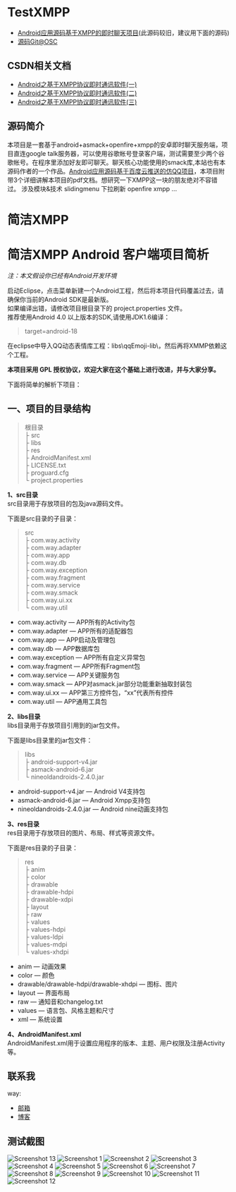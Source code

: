 # TestXMPP
* [Android应用源码基于XMPP的即时聊天项目](http://www.javaapk.com/source/997.html)(此源码较旧，建议用下面的源码)
* [源码Git@OSC](http://git.oschina.net/way/XMPP)

## CSDN相关文档
  * [Android之基于XMPP协议即时通讯软件(一)](http://blog.csdn.net/way_ping_li/article/details/17385379)
  * [Android之基于XMPP协议即时通讯软件(二)](http://blog.csdn.net/way_ping_li/article/details/17403929)
  * [Android之基于XMPP协议即时通讯软件(三)](http://blog.csdn.net/way_ping_li/article/details/17490377)

## 源码简介
本项目是一套基于android+asmack+openfire+xmpp的安卓即时聊天服务端，项目直连google talk服务器，可以使用谷歌帐号登录客户端，测试需要至少两个谷歌帐号。在程序里添加好友即可聊天。聊天核心功能使用的smack库,本站也有本源码作者的一个作品。<a href="http://javaapk.com/source/258.html" target="_blank">Android应用源码基于百度云推送的仿QQ项目</a>，本项目附带3个详细讲解本项目的pdf文档。想研究一下XMPP这一块的朋友绝对不容错过。
涉及模块&技术
slidingmenu
下拉刷新
openfire
xmpp
...


简洁XMPP
===========

# **简洁XMPP Android 客户端项目简析** #

*注：本文假设你已经有Android开发环境*

启动Eclipse，点击菜单新建一个Android工程，然后将本项目代码覆盖过去，请确保你当前的Android SDK是最新版。<br>
如果编译出错，请修改项目根目录下的 project.properties 文件。<br>
推荐使用Android 4.0 以上版本的SDK,请使用JDK1.6编译：

> target=android-18

在eclipse中导入QQ动态表情库工程：libs\qqEmoji-lib\，然后再将XMMP依赖这个工程。


**本项目采用 GPL 授权协议，欢迎大家在这个基础上进行改进，并与大家分享。**

下面将简单的解析下项目：

## **一、项目的目录结构** ##
> 根目录<br>
> ├ src<br>
> ├ libs<br>
> ├ res<br>
> ├ AndroidManifest.xml<br>
> ├ LICENSE.txt<br>
> ├ proguard.cfg<br>
> └ project.properties<br>

**1、src目录**<br>
src目录用于存放项目的包及java源码文件。

下面是src目录的子目录：
> src<br>
> ├ com.way.activity<br>
> ├ com.way.adapter<br>
> ├ com.way.app<br>
> ├ com.way.db<br>
> ├ com.way.exception<br>
> ├ com.way.fragment<br>
> ├ com.way.service<br>
> ├ com.way.smack<br>
> ├ com.way.ui.xx<br>
> └ com.way.util<br>

- com.way.activity — APP所有的Activity包
- com.way.adapter — APP所有的适配器包
- com.way.app — APP启动及管理包
- com.way.db — APP数据库包
- com.way.exception — APP所有自定义异常包
- com.way.fragment — APP所有Fragment包
- com.way.service — APP关键服务包
- com.way.smack — APP对asmack.jar部分功能重新抽取封装包
- com.way.ui.xx — APP第三方控件包，“xx”代表所有控件
- com.way.util — APP通用工具包


**2、libs目录**<br>
libs目录用于存放项目引用到的jar包文件。

下面是libs目录里的jar包文件：
> libs<br>
> ├ android-support-v4.jar<br>
> ├ asmack-android-6.jar<br>
> └ nineoldandroids-2.4.0.jar<br>

- android-support-v4.jar — Android V4支持包
- asmack-android-6.jar — Android Xmpp支持包
- nineoldandroids-2.4.0.jar — Android nine动画支持包

**3、res目录**<br>
res目录用于存放项目的图片、布局、样式等资源文件。

下面是res目录的子目录：
> res<br>
> ├ anim<br>
> ├ color<br>
> ├ drawable<br>
> ├ drawable-hdpi<br>
> ├ drawable-xdpi<br>
> ├ layout<br>
> ├ raw<br>
> ├ values<br>
> ├ values-hdpi<br>
> ├ values-ldpi<br>
> ├ values-mdpi<br>
> └ values-xhdpi<br>


- anim — 动画效果
- color — 颜色
- drawable/drawable-hdpi/drawable-xhdpi — 图标、图片
- layout — 界面布局
- raw — 通知音和changelog.txt
- values — 语言包、风格主题和尺寸
- xml — 系统设置

**4、AndroidManifest.xml**<br>
AndroidManifest.xml用于设置应用程序的版本、主题、用户权限及注册Activity等。


## 联系我

way:
  * [邮箱](mailto:way.ping.li@gmail.com "给我发邮件")
  * [博客](http://blog.csdn.net/way_ping_li/article/details/17385379 "CSDN博客")


## 测试截图
![Screenshot 13](http://git.oschina.net/way/XMPP/raw/master/Screenshot/13.png "Screenshot 13")
![Screenshot 1](http://git.oschina.net/way/XMPP/raw/master/Screenshot/1.jpg "Screenshot 1")
![Screenshot 2](http://git.oschina.net/way/XMPP/raw/master/Screenshot/2.jpg "Screenshot 2")
![Screenshot 3](http://git.oschina.net/way/XMPP/raw/master/Screenshot/3.jpg "Screenshot 3")
![Screenshot 4](http://git.oschina.net/way/XMPP/raw/master/Screenshot/4.jpg "Screenshot 4")
![Screenshot 5](http://git.oschina.net/way/XMPP/raw/master/Screenshot/5.jpg "Screenshot 5")
![Screenshot 6](http://git.oschina.net/way/XMPP/raw/master/Screenshot/6.jpg "Screenshot 6")
![Screenshot 7](http://git.oschina.net/way/XMPP/raw/master/Screenshot/7.jpg "Screenshot 7")
![Screenshot 8](http://git.oschina.net/way/XMPP/raw/master/Screenshot/8.jpg "Screenshot 8")
![Screenshot 9](http://git.oschina.net/way/XMPP/raw/master/Screenshot/9.jpg "Screenshot 9")
![Screenshot 10](http://git.oschina.net/way/XMPP/raw/master/Screenshot/10.jpg "Screenshot 10")
![Screenshot 11](http://git.oschina.net/way/XMPP/raw/master/Screenshot/11.jpg "Screenshot 11")
![Screenshot 12](http://git.oschina.net/way/XMPP/raw/master/Screenshot/12.jpg "Screenshot 12")
